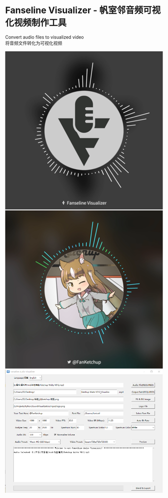 # Fanseline Visualizer - 帆室邻音频可视化视频制作工具
 Convert audio files to visualized video  
 将音频文件转化为可视化视频  
 <br/>
![Image](https://github.com/FerryYoungFan/FanselineVisualizer/blob/master/Images/preview1.png)
![Image](https://github.com/FerryYoungFan/FanselineVisualizer/blob/master/Images/preview2.png)
![Image](https://github.com/FerryYoungFan/FanselineVisualizer/blob/master/Images/preview_GUI.png)
